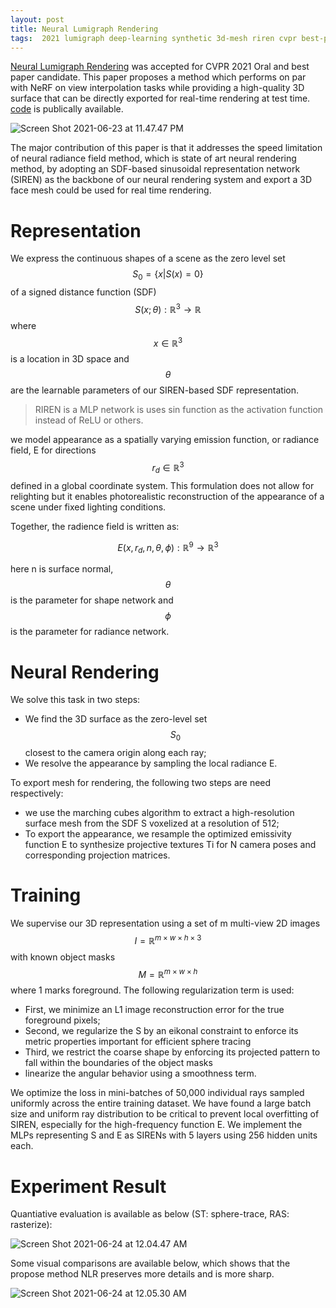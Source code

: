 ```yaml
---
layout: post
title: Neural Lumigraph Rendering
tags:  2021 lumigraph deep-learning synthetic 3d-mesh riren cvpr best-paper nerf differetial-render
---
```

[Neural Lumigraph Rendering](https://arxiv.org/abs/2103.11571) was accepted for CVPR 2021 Oral and best paper candidate. This paper proposes a method which performs on par with NeRF on view interpolation tasks while providing a high-quality 3D surface that can be directly exported for real-time rendering at test time. [code](http://www.computationalimaging.org/publications/nlr/) is publically available.

![Screen Shot 2021-06-23 at 11.47.47 PM](https://raw.githubusercontent.com/zhangtemplar/zhangtemplar.github.io/master/uPic/2021_06_23_23_47_49_Screen%20Shot%202021-06-23%20at%2011.47.47%20PM.png)

The major contribution of this paper is that it addresses the speed limitation of neural radiance field method, which is state of art neural rendering method, by adopting an SDF-based sinusoidal representation network (SIREN) as the backbone of our neural rendering system and export a 3D face mesh could be used for real time rendering.

# Representation

We express the continuous shapes of a scene as the zero level set $$S_0=\{x\vert S(x)=0\}$$ of a signed distance function (SDF) $$S(x;\theta):\mathbb{R}^3\to\mathbb{R} $$ where $$x\in\mathbb{R}^3$$ is a location in 3D space and $$\theta$$ are the learnable parameters of our SIREN-based SDF representation.

> RIREN is a MLP network is uses sin function as the activation function instead of ReLU or others.

we model appearance as a spatially varying emission function, or radiance field, E for directions $$r_d\in\mathbb{R}^3$$ defined in a global coordinate system. This formulation does not allow for relighting but it enables photorealistic reconstruction of the appearance of a scene under fixed lighting conditions.

Together, the radience field is written as:

$$E(x,r_d,n,\theta,\phi):\mathbb{R}^9\to\mathbb{R}^3$$

here n is surface normal, $$\theta$$ is the parameter for shape network and $$\phi$$ is the parameter for radiance network.

# Neural Rendering

We solve this task in two steps:

- We find the 3D surface as the zero-level set $$S_0$$ closest to the camera origin along each ray; 
- We resolve the appearance by sampling the local radiance E.

To export mesh for rendering, the following two steps are need respectively:

- we use the marching cubes algorithm to extract a high-resolution surface mesh from the SDF S voxelized at a resolution of 512;
- To export the appearance, we resample the optimized emissivity function E to synthesize projective textures Ti for N camera poses and corresponding projection matrices.

# Training

We supervise our 3D representation using a set of m multi-view 2D images $$I=\mathbb{R}^{m\times w\times h\times 3}$$ with known object masks $$M=\mathbb{R}^{m\times w\times h}$$ where 1 marks foreground. The following regularization term is used:

- First, we minimize an L1 image reconstruction error for the true foreground pixels;
- Second, we regularize the S by an eikonal constraint to enforce its metric properties important for efficient sphere tracing
- Third, we restrict the coarse shape by enforcing its projected pattern to fall within the boundaries of the object masks
- linearize the angular behavior using a smoothness term.

We optimize the loss in mini-batches of 50,000 individual rays sampled uniformly across the entire training dataset. We have found a large batch size and uniform ray distribution to be critical to prevent local overfitting of SIREN, especially for the high-frequency function E. We implement the MLPs representing S and E as SIRENs with 5 layers using 256 hidden units each.

# Experiment Result

Quantiative evaluation is available as below (ST: sphere-trace, RAS: rasterize):

![Screen Shot 2021-06-24 at 12.04.47 AM](https://raw.githubusercontent.com/zhangtemplar/zhangtemplar.github.io/master/uPic/2021_06_24_00_04_52_Screen%20Shot%202021-06-24%20at%2012.04.47%20AM.png)

Some visual comparisons are available below, which shows that the propose method NLR preserves more details and is more sharp.

![Screen Shot 2021-06-24 at 12.05.30 AM](https://raw.githubusercontent.com/zhangtemplar/zhangtemplar.github.io/master/uPic/2021_06_24_00_05_33_Screen%20Shot%202021-06-24%20at%2012.05.30%20AM.png)
